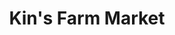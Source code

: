 ---
title: "Kin's Farm Market"
url: /vancouver/kins-farm-market-west-41st-avenue/
shop: supermarket
---
